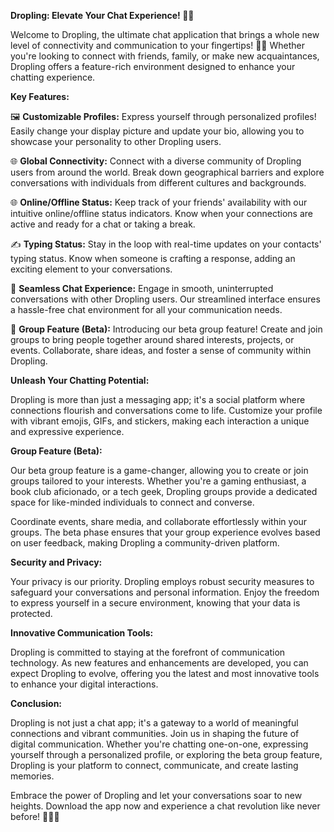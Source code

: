 **Dropling: Elevate Your Chat Experience! 🚀🌐**

Welcome to Dropling, the ultimate chat application that brings a whole new level of connectivity and communication to your fingertips! 📱💬 Whether you're looking to connect with friends, family, or make new acquaintances, Dropling offers a feature-rich environment designed to enhance your chatting experience.

**Key Features:**

🖼️ **Customizable Profiles:**
Express yourself through personalized profiles! Easily change your display picture and update your bio, allowing you to showcase your personality to other Dropling users.

🌐 **Global Connectivity:**
Connect with a diverse community of Dropling users from around the world. Break down geographical barriers and explore conversations with individuals from different cultures and backgrounds.

🌐 **Online/Offline Status:**
Keep track of your friends' availability with our intuitive online/offline status indicators. Know when your connections are active and ready for a chat or taking a break.

✍️ **Typing Status:**
Stay in the loop with real-time updates on your contacts' typing status. Know when someone is crafting a response, adding an exciting element to your conversations.

💬 **Seamless Chat Experience:**
Engage in smooth, uninterrupted conversations with other Dropling users. Our streamlined interface ensures a hassle-free chat environment for all your communication needs.

👥 **Group Feature (Beta):**
Introducing our beta group feature! Create and join groups to bring people together around shared interests, projects, or events. Collaborate, share ideas, and foster a sense of community within Dropling.

**Unleash Your Chatting Potential:**

Dropling is more than just a messaging app; it's a social platform where connections flourish and conversations come to life. Customize your profile with vibrant emojis, GIFs, and stickers, making each interaction a unique and expressive experience.

**Group Feature (Beta):**

Our beta group feature is a game-changer, allowing you to create or join groups tailored to your interests. Whether you're a gaming enthusiast, a book club aficionado, or a tech geek, Dropling groups provide a dedicated space for like-minded individuals to connect and converse.

Coordinate events, share media, and collaborate effortlessly within your groups. The beta phase ensures that your group experience evolves based on user feedback, making Dropling a community-driven platform.

**Security and Privacy:**

Your privacy is our priority. Dropling employs robust security measures to safeguard your conversations and personal information. Enjoy the freedom to express yourself in a secure environment, knowing that your data is protected.

**Innovative Communication Tools:**

Dropling is committed to staying at the forefront of communication technology. As new features and enhancements are developed, you can expect Dropling to evolve, offering you the latest and most innovative tools to enhance your digital interactions.

**Conclusion:**

Dropling is not just a chat app; it's a gateway to a world of meaningful connections and vibrant communities. Join us in shaping the future of digital communication. Whether you're chatting one-on-one, expressing yourself through a personalized profile, or exploring the beta group feature, Dropling is your platform to connect, communicate, and create lasting memories.

Embrace the power of Dropling and let your conversations soar to new heights. Download the app now and experience a chat revolution like never before! 🚀🌐💬
